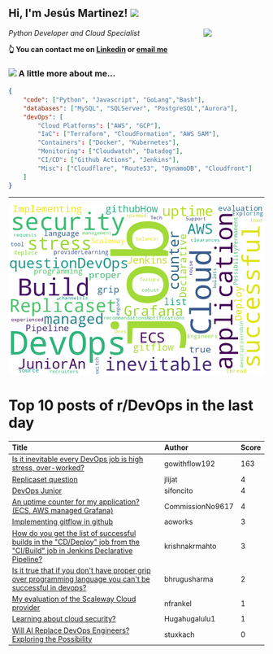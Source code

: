 <!--
**jmartinezl/jmartinezl** is a ✨ _special_ ✨ repository because its `README.md` (this file) appears on your GitHub profile.

Here are some ideas to get you started:

- 🔭 I’m currently working on ...
- 🌱 I’m currently learning ...
- 👯 I’m looking to collaborate on ...
- 🤔 I’m looking for help with ...
- 💬 Ask me about ...
- 📫 How to reach me: ...
- 😄 Pronouns: ...
- ⚡ Fun fact: ...
-->

<h2>Hi, I'm Jesús Martinez! <img src="https://media.giphy.com/media/WUlplcMpOCEmTGBtBW/giphy.gif" width="30"> </h2>
<img align='right' src="https://media.giphy.com/media/NytMLKyiaIh6VH9SPm/giphy.gif" width="120">
<p><em>Python Developer and Cloud Specialist
</em></p>

**👆 You can contact me on [Linkedin](https://www.linkedin.com/in/jes%C3%BAs-martinez-2b7b10104/) or [email me](mailto:jesus.mtz.lorenzo@gmail.com)**

### <img src="https://media.giphy.com/media/VgCDAzcKvsR6OM0uWg/giphy.gif" width="50"> A little more about me...  

```json
{
    "code": ["Python", "Javascript", "GoLang","Bash"],
    "databases": ["MySQL", "SQLServer", "PostgreSQL","Aurora"],
    "devOps": [
        "Cloud Platforms": ["AWS", "GCP"],
        "IaC": ["Terraform", "CloudFormation", "AWS SAM"],
        "Containers": ["Docker", "Kubernetes"],
        "Monitoring": ["Cloudwatch", "Datadog"],
        "CI/CD": ["Github Actions", "Jenkins"],
        "Misc": ["Cloudflare", "Route53", "DynamoDB", "Cloudfront"]
    ]
}
```
---

![Wordcloud](./cloud.png)

# Top 10 posts of r/DevOps in the last day

| Title | Author | Score |
|:---|:---|:---|
| [Is it inevitable every DevOps job is high stress, over-worked?](https://www.reddit.com/r/devops/comments/122pq29/is_it_inevitable_every_devops_job_is_high_stress/) | gowithflow192 | 163 |
| [Replicaset question](https://www.reddit.com/r/devops/comments/123cd3v/replicaset_question/) | jlijat | 4 |
| [DevOps Junior](https://www.reddit.com/r/devops/comments/122rnrf/devops_junior/) | sifoncito | 4 |
| [An uptime counter for my application? (ECS, AWS managed Grafana)](https://www.reddit.com/r/devops/comments/123dmim/an_uptime_counter_for_my_application_ecs_aws/) | CommissionNo9617 | 4 |
| [Implementing gitflow in github](https://www.reddit.com/r/devops/comments/122zh2c/implementing_gitflow_in_github/) | aoworks | 3 |
| [How do you get the list of successful builds in the "CD/Deploy" job from the "CI/Build" job in Jenkins Declarative Pipeline?](https://www.reddit.com/r/devops/comments/122scro/how_do_you_get_the_list_of_successful_builds_in/) | krishnakrmahto | 3 |
| [Is it true that if you don't have proper grip over programming language you can't be successful in devops?](https://www.reddit.com/r/devops/comments/122sf0i/is_it_true_that_if_you_dont_have_proper_grip_over/) | bhrugusharma | 2 |
| [My evaluation of the Scaleway Cloud provider](https://www.reddit.com/r/devops/comments/122vfb0/my_evaluation_of_the_scaleway_cloud_provider/) | nfrankel | 1 |
| [Learning about cloud security?](https://www.reddit.com/r/devops/comments/122p71b/learning_about_cloud_security/) | Hugahugalulu1 | 1 |
| [Will AI Replace DevOps Engineers? Exploring the Possibility](https://www.reddit.com/r/devops/comments/1231h2p/will_ai_replace_devops_engineers_exploring_the/) | stuxkach | 0 |
